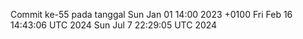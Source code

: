 Commit ke-55 pada tanggal Sun Jan 01 14:00 2023 +0100
Fri Feb 16 14:43:06 UTC 2024
Sun Jul  7 22:29:05 UTC 2024
